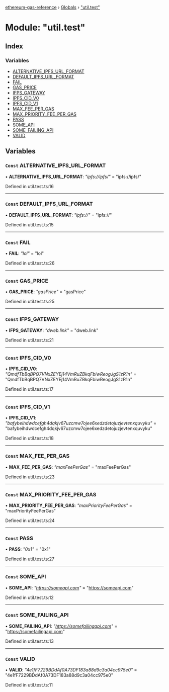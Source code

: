 [ethereum-gas-reference](../README.md) › [Globals](../globals.md) › ["util.test"](_util_test_.md)

# Module: "util.test"

## Index

### Variables

* [ALTERNATIVE_IPFS_URL_FORMAT](_util_test_.md#const-alternative_ipfs_url_format)
* [DEFAULT_IPFS_URL_FORMAT](_util_test_.md#const-default_ipfs_url_format)
* [FAIL](_util_test_.md#const-fail)
* [GAS_PRICE](_util_test_.md#const-gas_price)
* [IFPS_GATEWAY](_util_test_.md#const-ifps_gateway)
* [IPFS_CID_V0](_util_test_.md#const-ipfs_cid_v0)
* [IPFS_CID_V1](_util_test_.md#const-ipfs_cid_v1)
* [MAX_FEE_PER_GAS](_util_test_.md#const-max_fee_per_gas)
* [MAX_PRIORITY_FEE_PER_GAS](_util_test_.md#const-max_priority_fee_per_gas)
* [PASS](_util_test_.md#const-pass)
* [SOME_API](_util_test_.md#const-some_api)
* [SOME_FAILING_API](_util_test_.md#const-some_failing_api)
* [VALID](_util_test_.md#const-valid)

## Variables

### `Const` ALTERNATIVE_IPFS_URL_FORMAT

• **ALTERNATIVE_IPFS_URL_FORMAT**: *"ipfs://ipfs/"* = "ipfs://ipfs/"

Defined in util.test.ts:16

___

### `Const` DEFAULT_IPFS_URL_FORMAT

• **DEFAULT_IPFS_URL_FORMAT**: *"ipfs://"* = "ipfs://"

Defined in util.test.ts:15

___

### `Const` FAIL

• **FAIL**: *"lol"* = "lol"

Defined in util.test.ts:26

___

### `Const` GAS_PRICE

• **GAS_PRICE**: *"gasPrice"* = "gasPrice"

Defined in util.test.ts:25

___

### `Const` IFPS_GATEWAY

• **IFPS_GATEWAY**: *"dweb.link"* = "dweb.link"

Defined in util.test.ts:21

___

### `Const` IPFS_CID_V0

• **IPFS_CID_V0**: *"QmdfTbBqBPQ7VNxZEYEj14VmRuZBkqFbiwReogJgS1zR1n"* = "QmdfTbBqBPQ7VNxZEYEj14VmRuZBkqFbiwReogJgS1zR1n"

Defined in util.test.ts:17

___

### `Const` IPFS_CID_V1

• **IPFS_CID_V1**: *"bafybeihdwdcefgh4dqkjv67uzcmw7ojee6xedzdetojuzjevtenxquvyku"* = "bafybeihdwdcefgh4dqkjv67uzcmw7ojee6xedzdetojuzjevtenxquvyku"

Defined in util.test.ts:18

___

### `Const` MAX_FEE_PER_GAS

• **MAX_FEE_PER_GAS**: *"maxFeePerGas"* = "maxFeePerGas"

Defined in util.test.ts:23

___

### `Const` MAX_PRIORITY_FEE_PER_GAS

• **MAX_PRIORITY_FEE_PER_GAS**: *"maxPriorityFeePerGas"* = "maxPriorityFeePerGas"

Defined in util.test.ts:24

___

### `Const` PASS

• **PASS**: *"0x1"* = "0x1"

Defined in util.test.ts:27

___

### `Const` SOME_API

• **SOME_API**: *"https://someapi.com"* = "https://someapi.com"

Defined in util.test.ts:12

___

### `Const` SOME_FAILING_API

• **SOME_FAILING_API**: *"https://somefailingapi.com"* = "https://somefailingapi.com"

Defined in util.test.ts:13

___

### `Const` VALID

• **VALID**: *"4e1fF7229BDdAf0A73DF183a88d9c3a04cc975e0"* = "4e1fF7229BDdAf0A73DF183a88d9c3a04cc975e0"

Defined in util.test.ts:11
